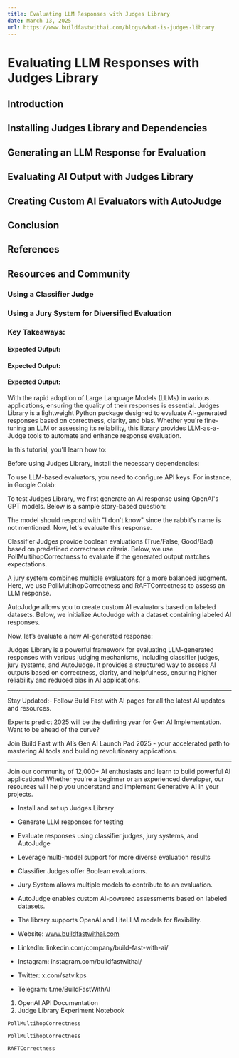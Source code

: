 ```yaml
---
title: Evaluating LLM Responses with Judges Library
date: March 13, 2025
url: https://www.buildfastwithai.com/blogs/what-is-judges-library
---
```


# Evaluating LLM Responses with Judges Library

## Introduction

## Installing Judges Library and Dependencies

## Generating an LLM Response for Evaluation

## Evaluating AI Output with Judges Library

## Creating Custom AI Evaluators with AutoJudge

## Conclusion

## References

## Resources and Community

### Using a Classifier Judge

### Using a Jury System for Diversified Evaluation

### Key Takeaways:

#### Expected Output:

#### Expected Output:

#### Expected Output:

With the rapid adoption of Large Language Models (LLMs) in various applications, ensuring the quality of their responses is essential. Judges Library is a lightweight Python package designed to evaluate AI-generated responses based on correctness, clarity, and bias. Whether you're fine-tuning an LLM or assessing its reliability, this library provides LLM-as-a-Judge tools to automate and enhance response evaluation.

In this tutorial, you'll learn how to:

Before using Judges Library, install the necessary dependencies:

To use LLM-based evaluators, you need to configure API keys. For instance, in Google Colab:

To test Judges Library, we first generate an AI response using OpenAI's GPT models. Below is a sample story-based question:

The model should respond with "I don't know" since the rabbit's name is not mentioned. Now, let's evaluate this response.

Classifier Judges provide boolean evaluations (True/False, Good/Bad) based on predefined correctness criteria. Below, we use PollMultihopCorrectness to evaluate if the generated output matches expectations.

A jury system combines multiple evaluators for a more balanced judgment. Here, we use PollMultihopCorrectness and RAFTCorrectness to assess an LLM response.

AutoJudge allows you to create custom AI evaluators based on labeled datasets. Below, we initialize AutoJudge with a dataset containing labeled AI responses.

Now, let’s evaluate a new AI-generated response:

Judges Library is a powerful framework for evaluating LLM-generated responses with various judging mechanisms, including classifier judges, jury systems, and AutoJudge. It provides a structured way to assess AI outputs based on correctness, clarity, and helpfulness, ensuring higher reliability and reduced bias in AI applications.

---------------------------

Stay Updated:- Follow Build Fast with AI pages for all the latest AI updates and resources.

Experts predict 2025 will be the defining year for Gen AI Implementation. Want to be ahead of the curve?

Join Build Fast with AI’s Gen AI Launch Pad 2025 - your accelerated path to mastering AI tools and building revolutionary applications.

---------------------------

Join our community of 12,000+ AI enthusiasts and learn to build powerful AI applications! Whether you're a beginner or an experienced developer, our resources will help you understand and implement Generative AI in your projects.

* Install and set up Judges Library
* Generate LLM responses for testing
* Evaluate responses using classifier judges, jury systems, and AutoJudge
* Leverage multi-model support for more diverse evaluation results

* Classifier Judges offer Boolean evaluations.
* Jury System allows multiple models to contribute to an evaluation.
* AutoJudge enables custom AI-powered assessments based on labeled datasets.
* The library supports OpenAI and LiteLLM models for flexibility.

* Website: www.buildfastwithai.com
* LinkedIn: linkedin.com/company/build-fast-with-ai/
* Instagram: instagram.com/buildfastwithai/
* Twitter: x.com/satvikps
* Telegram: t.me/BuildFastWithAI

1. OpenAI API Documentation
2. Judge Library Experiment Notebook

```
PollMultihopCorrectness
```

```
PollMultihopCorrectness
```

```
RAFTCorrectness
```

